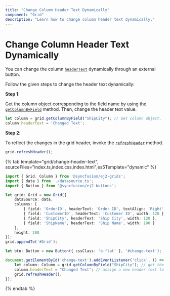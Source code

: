 ```yaml
---
title: "Change Column Header Text Dynamically"
component: "Grid"
description: "Learn how to change column header text dynamically."
---
```


# Change Column Header Text Dynamically

You can change the column [`headerText`](../../api/grid/column/#headertext) dynamically through an external button.

Follow the given steps to change the header text dynamically:

**Step 1**:

Get the column object corresponding to the field name by using the [`getColumnByField`](../../api/grid/#getcolumnbyfield) method.
Then, change the header text value.

```typescript
let column = grid.getColumnByField("ShipCity"); // Get column object.
column.headerText = 'Changed Text';

```

**Step 2**:

To reflect the changes in the grid header, invoke the [`refreshHeader`](../../api/grid/#refreshheader) method.

```typescript
grid.refreshHeader();

```

{% tab template="grid/change-header-text", sourceFiles="index.ts,index.css,index.html",es5Template="dynamic" %}

```typescript
import { Grid, Column } from '@syncfusion/ej2-grids';
import { data } from './datasource.ts';
import { Button } from '@syncfusion/ej2-buttons';

let grid: Grid = new Grid({
    dataSource: data,
    columns: [
        { field: 'OrderID', headerText: 'Order ID', textAlign: 'Right', width: 100 },
        { field: 'CustomerID', headerText: 'Customer ID', width: 120 },
        { field: 'ShipCity', headerText: 'Ship City', width: 120 },
        { field: 'ShipName', headerText: 'Ship Name', width: 100 }
    ],
    height: 280
});
grid.appendTo('#Grid');

let btn: Button = new Button({ cssClass: 'e-flat' }, '#change-text');

document.getElementById('change-text').addEventListener('click', () => { // changing the header text for ShipCity column.
    let column: Column = grid.getColumnByField("ShipCity"); // get the JSON object of the column corresponding to the field name.
    column.headerText = "Changed Text"; // assign a new header text to the column.
    grid.refreshHeader();
});

```

{% endtab %}
